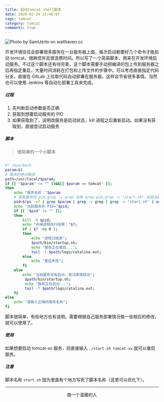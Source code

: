 ```yaml
---
title: 启动tomcat shell脚本
date: 2020-02-24 21:46:07
tags: tomcat
category: tomcat
comments: true
---
```



![Photo by SamUerto on wallhaven.cc](/start-sh.png)


开发环境往往会部署很多服务在一台服务器上面，每次启动都要好几个命令才能启动 tomcat，很麻烦并且很浪费时间。所以写了一个简易脚本，用来在开发环境启动服务。不过这个脚本还有待完善，这个脚本需要手动把编译的包上传到服务器之后再指定重启，大量时间消耗在打包和上传文件的步骤中。可以考虑直接指定代码分支，直接在 GitLab 上拉取代码自动部署在服务器，这样会节省很多事情。当然也可以使用 Jenkins 等自动化部署工具来完成。

<!--more-->

##### 过程

1. 先判断启动参数是否正确
2. 获取到想要启动服务的 PID
3. 如果获取到了，说明改服务是启动状态，kill 进程之后重新启动。如果没有获取到，直接尝试启动服务

##### 脚本

> 很简单的一个小脚本

```bash

#! /bin/bash
param=$1
# 服务的绝对路径  
path=/usr/local/$param;
if [[ "$param" != "" ]]&&[[ $param == tomcat* ]];
then
    echo "服务名称："$param
    # 获取服务的 pid,grep -v grep 去除 grep pid,grep -v "start.sh" 去掉当前脚本的pid
    pid=$(ps -ef | grep $param | grep -v grep | grep -v "start.sh" | awk '{print $2}');
    echo "当前服务的 PID="$pid;
    if [[ "$pid" != "" ]];
    then
        kill -9 $pid;
        echo "杀掉进程执行结果："$?;
        if [ $? -eq 0 ];
        then
            echo "进程已结束";
            $path/bin/startup.sh;
            echo "服务正在重启...";
            tail -f $path/logs/catalina.out;
        else
            echo "重启失败";
        fi
    else
        echo "当前服务没有启动，尝试直接启动";
         $path/bin/startup.sh;
         echo "服务正在启动...";
         tail -f $path/logs/catalina.out;
    fi
else
    echo "请输入正确的服务名称";
fi
```
脚本很简单，有些地方也有说明，需要根据自己服务部署情况做一些相应的修改，就可以使用了。

##### 使用

如果想要启动 tomcat-xx 服务，则直接输入 `./start.sh tomcat-xx` 就可以重启服务。

##### 注意

脚本名称 `start.sh` 因为里面有个地方写死了脚本名称（这里可以优化下）。

***

<center>做一个温暖的人</center>